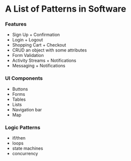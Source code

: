 # A List of Patterns in Software

### Features

* Sign Up + Confirmation
* Login + Logout
* Shopping Cart + Checkout
* CRUD an object with some attributes
* Form Validation
* Activity Streams + Notifications
* Messaging + Notifications

### UI Components

* Buttons
* Forms
* Tables
* Lists
* Navigation bar
* Map

### Logic Patterns

* if/then
* loops
* state machines
* concurrency
